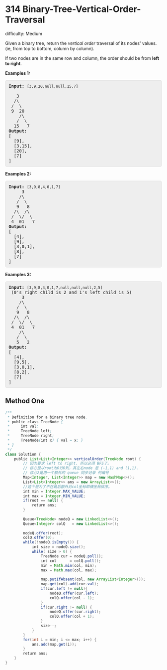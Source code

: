 # 314 Binary-Tree-Vertical-Order-Traversal

difficulty: Medium

<style>
        section pre{
          background-color: #eee;
          border: 1px solid #ddd;
          padding:10px;
          border-radius: 5px;
        }
      </style>
<section>
<div><p>Given a binary tree, return the <i>vertical order</i> traversal of its nodes' values. (ie, from top to bottom, column by column).</p>
<p>If two nodes are in the same row and column, the order should be from <b>left to right</b>.</p>
<p><b>Examples 1:</b></p>
<pre><strong>Input:</strong> <code>[3,9,20,null,null,15,7]
</code>
   3
  /\
 /  \
 9  20
    /\
   /  \
  15   7 
<strong>Output:</strong>
[
  [9],
  [3,15],
  [20],
  [7]
]
</pre>
<p><b>Examples 2:</b></p>
<pre><strong>Input: </strong><code>[3,9,8,4,0,1,7]
</code>     3
    /\
   /  \
   9   8
  /\  /\
 /  \/  \
 4  01   7 
<strong>Output:</strong>
[
  [4],
  [9],
  [3,0,1],
  [8],
  [7]
]
</pre>
<p><b>Examples 3:</b></p>
<pre><strong>Input:</strong> <code>[3,9,8,4,0,1,7,null,null,null,2,5]</code> (0's right child is 2 and 1's left child is 5)
     3
    /\
   /  \
   9   8
  /\  /\
 /  \/  \
 4  01   7
    /\
   /  \
   5   2
<strong>Output:</strong>
[
  [4],
  [9,5],
  [3,0,1],
  [8,2],
  [7]
]
</pre></div></section>
 
 ## Method One 
 
``` Java
/**
 * Definition for a binary tree node.
 * public class TreeNode {
 *     int val;
 *     TreeNode left;
 *     TreeNode right;
 *     TreeNode(int x) { val = x; }
 * }
 */
class Solution {
    public List<List<Integer>> verticalOrder(TreeNode root) {
        // 因为要求 left to right. 所以必须 BFS了。
        // 核心是以root为0行0列，其左右node 是 (-1,1) and (1,1).
        // 核心2是用一个额外的 queue 同步记录 列编号
        Map<Integer, List<Integer>> map = new HashMap<>();
        List<List<Integer>> ans = new ArrayList<>();
        //这个是为了不在最后额外对col坐标即横坐标排序。
        int min = Integer.MAX_VALUE;
        int max = Integer.MIN_VALUE;
        if(root == null) {
            return ans;
        }
        
        Queue<TreeNode> nodeQ = new LinkedList<>();
        Queue<Integer> colQ   = new LinkedList<>();
        
        nodeQ.offer(root);
        colQ.offer(0);
        while(!nodeQ.isEmpty()) {
            int size = nodeQ.size();
            while( size > 0) {
                TreeNode cur = nodeQ.poll();
                int col      = colQ.poll();
                min = Math.min(col, min);
                max = Math.max(col, max);
                
                map.putIfAbsent(col, new ArrayList<Integer>());
                map.get(col).add(cur.val);
                if(cur.left != null){
                    nodeQ.offer(cur.left);
                    colQ.offer(col - 1);
                }
                if(cur.right != null) {
                    nodeQ.offer(cur.right);
                    colQ.offer(col + 1);
                }
                size--;
            }
        }
        for(int i = min; i <= max; i++) {
            ans.add(map.get(i));
        }
        return ans;
    }
}
​
```
